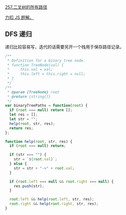 [257.二叉树的所有路径](https://leetcode-cn.com/problems/binary-tree-paths/submissions/)

[力扣 JS 题解。](https://github.com/GuYueJiaJie/blog/blob/master/%E7%AE%97%E6%B3%95%E4%B8%8E%E6%95%B0%E6%8D%AE%E7%BB%93%E6%9E%84/README.md)

## DFS 递归

递归比较容易写，迭代的话需要另开一个栈用于保存路径记录。

```javascript
/**
 * Definition for a binary tree node.
 * function TreeNode(val) {
 *     this.val = val;
 *     this.left = this.right = null;
 * }
 */
/**
 * @param {TreeNode} root
 * @return {string[]}
 */
var binaryTreePaths = function(root) {
  if (root === null) return [];
  let res = [];
  let str = "";
  help(root, str, res);
  return res;
};

function help(root, str, res) {
  if (root === null) return;

  if (str === "") {
    str = `${root.val}`;
  } else {
    str = str + "->" + root.val;
  }

  if (root.left === null && root.right === null) {
    res.push(str);
  }

  root.left && help(root.left, str, res);
  root.right && help(root.right, str, res);
}
```
